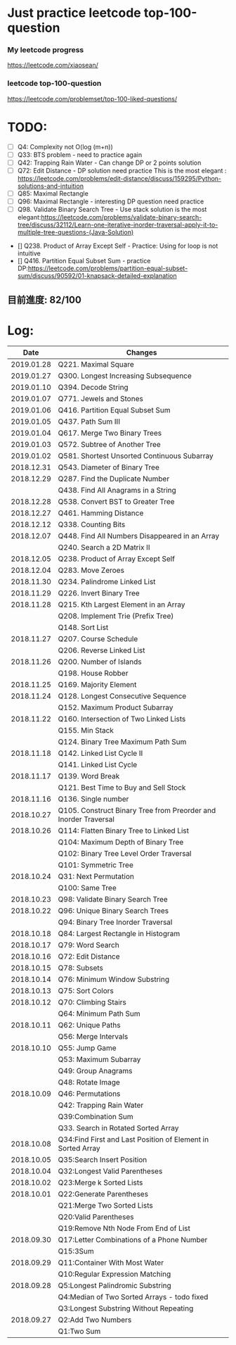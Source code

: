 # Just practice leetcode top-100-question

### My leetcode progress
https://leetcode.com/xiaosean/

### leetcode top-100-question
https://leetcode.com/problemset/top-100-liked-questions/

# TODO:
- [ ] Q4: Complexity not O(log (m+n))
- [ ] Q33: BTS problem - need to practice again
- [ ] Q42: Trapping Rain Water - Can change DP or 2 points solution
- [ ] Q72: Edit Distance - DP solution need practice 
	This is the most elegant : https://leetcode.com/problems/edit-distance/discuss/159295/Python-solutions-and-intuition
- [ ] Q85: Maximal Rectangle
- [ ] Q96: Maximal Rectangle - interesting DP question need practice
- [ ] Q98. Validate Binary Search Tree - 
	Use stack solution is the most elegant:https://leetcode.com/problems/validate-binary-search-tree/discuss/32112/Learn-one-iterative-inorder-traversal-apply-it-to-multiple-tree-questions-(Java-Solution)
- [] Q238. Product of Array Except Self - Practice: Using for loop is not intuitive
- [] Q416. Partition Equal Subset Sum - practice DP:https://leetcode.com/problems/partition-equal-subset-sum/discuss/90592/01-knapsack-detailed-explanation

## 目前進度: 82/100
# Log:

| Date | Changes |
|------|----------------------------|
| 2019.01.28 | Q221. Maximal Square |
| 2019.01.27 | Q300. Longest Increasing Subsequence |
| 2019.01.10 | Q394. Decode String |
| 2019.01.07 | Q771. Jewels and Stones |
| 2019.01.06 | Q416. Partition Equal Subset Sum |
| 2019.01.05 | Q437. Path Sum III |
| 2019.01.04 | Q617. Merge Two Binary Trees |
| 2019.01.03 | Q572. Subtree of Another Tree |
| 2019.01.02 | Q581. Shortest Unsorted Continuous Subarray |
| 2018.12.31 | Q543. Diameter of Binary Tree|
| 2018.12.29 | Q287. Find the Duplicate Number|
|            | Q438. Find All Anagrams in a String|
| 2018.12.28 | Q538. Convert BST to Greater Tree|
| 2018.12.27 | Q461. Hamming Distance|
| 2018.12.12 | Q338. Counting Bits|
| 2018.12.07 | Q448. Find All Numbers Disappeared in an Array |
|            | Q240. Search a 2D Matrix II |
| 2018.12.05 | Q238. Product of Array Except Self |
| 2018.12.04 | Q283. Move Zeroes |
| 2018.11.30 | Q234. Palindrome Linked List |
| 2018.11.29 | Q226. Invert Binary Tree |
| 2018.11.28 | Q215. Kth Largest Element in an Array |
|            | Q208. Implement Trie (Prefix Tree) |
|            | Q148. Sort List |
| 2018.11.27 | Q207. Course Schedule |
|            | Q206. Reverse Linked List |
| 2018.11.26 | Q200. Number of Islands |
|            | Q198. House Robber |
| 2018.11.25 | Q169. Majority Element |
| 2018.11.24 | Q128. Longest Consecutive Sequence |
|            | Q152. Maximum Product Subarray |
| 2018.11.22 | Q160. Intersection of Two Linked Lists |
|            | Q155. Min Stack |
|			 | Q124. Binary Tree Maximum Path Sum|
| 2018.11.18 | Q142. Linked List Cycle  II|
|            | Q141. Linked List Cycle|
| 2018.11.17 | Q139. Word Break |
|            | Q121. Best Time to Buy and Sell Stock|
| 2018.11.16 | Q136. Single number |
| 2018.10.27 | Q105. Construct Binary Tree from Preorder and Inorder Traversal |
| 2018.10.26 | Q114: Flatten Binary Tree to Linked List |   
|            | Q104: Maximum Depth of Binary Tree |   
|            | Q102: Binary Tree Level Order Traversal |   
|            | Q101: Symmetric Tree |
| 2018.10.24 | Q31: Next Permutation |
|            | Q100: Same Tree |
| 2018.10.23 | Q98: Validate Binary Search Tree |
| 2018.10.22 | Q96: Unique Binary Search Trees |
|            | Q94: Binary Tree Inorder Traversal |
| 2018.10.18 | Q84: Largest Rectangle in Histogram |
| 2018.10.17 | Q79: Word Search |
| 2018.10.16 | Q72: Edit Distance |
| 2018.10.15 | Q78: Subsets |
| 2018.10.14 | Q76: Minimum Window Substring |
| 2018.10.13 | Q75: Sort Colors |
| 2018.10.12 | Q70: Climbing Stairs |
|            | Q64: Minimum Path Sum |
| 2018.10.11 | Q62: Unique Paths |
|            | Q56: Merge Intervals |
| 2018.10.10 | Q55: Jump Game |
|            | Q53: Maximum Subarray |
|            | Q49: Group Anagrams |
|            | Q48: Rotate Image |
| 2018.10.09 | Q46: Permutations |
|            | Q42: Trapping Rain Water |
|            | Q39:Combination Sum |
|            | Q33. Search in Rotated Sorted Array |
| 2018.10.08 | Q34:Find First and Last Position of Element in Sorted Array |
| 2018.10.05 | Q35:Search Insert Position |
| 2018.10.04 | Q32:Longest Valid Parentheses |
| 2018.10.02 | Q23:Merge k Sorted Lists |
| 2018.10.01 | Q22:Generate Parentheses |
|            | Q21:Merge Two Sorted Lists |
|            | Q20:Valid Parentheses |
|            | Q19:Remove Nth Node From End of List |
| 2018.09.30 | Q17:Letter Combinations of a Phone Number |
|            | Q15:3Sum |
| 2018.09.29 | Q11:Container With Most Water |
|            | Q10:Regular Expression Matching |
| 2018.09.28 | Q5:Longest Palindromic Substring |Characters |
|            | Q4:Median of Two Sorted Arrays - todo fixed |
|            | Q3:Longest Substring Without Repeating 
| 2018.09.27 | Q2:Add Two Numbers |
|            | Q1:Two Sum |

